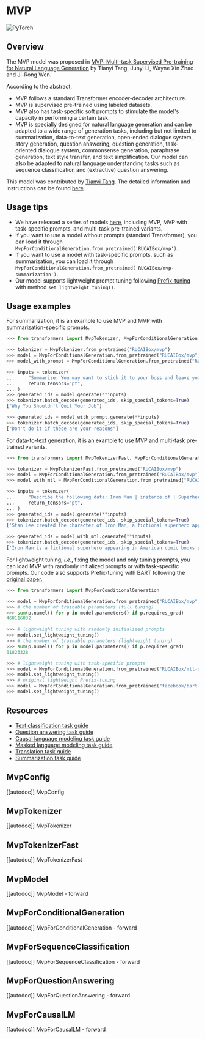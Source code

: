 <!--Copyright 2022 The HuggingFace Team. All rights reserved.

Licensed under the Apache License, Version 2.0 (the "License"); you may not use this file except in compliance with
the License. You may obtain a copy of the License at

http://www.apache.org/licenses/LICENSE-2.0

Unless required by applicable law or agreed to in writing, software distributed under the License is distributed on
an "AS IS" BASIS, WITHOUT WARRANTIES OR CONDITIONS OF ANY KIND, either express or implied. See the License for the
specific language governing permissions and limitations under the License.

⚠️ Note that this file is in Markdown but contain specific syntax for our doc-builder (similar to MDX) that may not be
rendered properly in your Markdown viewer.

-->

# MVP

<div class="flex flex-wrap space-x-1">
<img alt="PyTorch" src="https://img.shields.io/badge/PyTorch-DE3412?style=flat&logo=pytorch&logoColor=white">
</div>

## Overview

The MVP model was proposed in [MVP: Multi-task Supervised Pre-training for Natural Language Generation](https://huggingface.co/papers/2206.12131) by Tianyi Tang, Junyi Li, Wayne Xin Zhao and Ji-Rong Wen.


According to the abstract,

- MVP follows a standard Transformer encoder-decoder architecture.
- MVP is supervised pre-trained using labeled datasets.
- MVP also has task-specific soft prompts to stimulate the model's capacity in performing a certain task.
- MVP is specially designed for natural language generation and can be adapted to a wide range of generation tasks, including but not limited to summarization, data-to-text generation, open-ended dialogue system, story generation, question answering, question generation, task-oriented dialogue system, commonsense generation, paraphrase generation, text style transfer, and text simplification. Our model can also be adapted to natural language understanding tasks such as sequence classification and (extractive) question answering.

This model was contributed by [Tianyi Tang](https://huggingface.co/StevenTang). The detailed information and instructions can be found [here](https://github.com/RUCAIBox/MVP).

## Usage tips

- We have released a series of models [here](https://huggingface.co/models?filter=mvp), including MVP, MVP with task-specific prompts, and multi-task pre-trained variants.
- If you want to use a model without prompts (standard Transformer), you can load it through `MvpForConditionalGeneration.from_pretrained('RUCAIBox/mvp')`.
- If you want to use a model with task-specific prompts, such as summarization, you can load it through `MvpForConditionalGeneration.from_pretrained('RUCAIBox/mvp-summarization')`.
- Our model supports lightweight prompt tuning following [Prefix-tuning](https://huggingface.co/papers/2101.00190) with method `set_lightweight_tuning()`.

## Usage examples

For summarization, it is an example to use MVP and MVP with summarization-specific prompts.

```python
>>> from transformers import MvpTokenizer, MvpForConditionalGeneration

>>> tokenizer = MvpTokenizer.from_pretrained("RUCAIBox/mvp")
>>> model = MvpForConditionalGeneration.from_pretrained("RUCAIBox/mvp")
>>> model_with_prompt = MvpForConditionalGeneration.from_pretrained("RUCAIBox/mvp-summarization")

>>> inputs = tokenizer(
...     "Summarize: You may want to stick it to your boss and leave your job, but don't do it if these are your reasons.",
...     return_tensors="pt",
... )
>>> generated_ids = model.generate(**inputs)
>>> tokenizer.batch_decode(generated_ids, skip_special_tokens=True)
["Why You Shouldn't Quit Your Job"]

>>> generated_ids = model_with_prompt.generate(**inputs)
>>> tokenizer.batch_decode(generated_ids, skip_special_tokens=True)
["Don't do it if these are your reasons"]
```

For data-to-text generation, it is an example to use MVP and multi-task pre-trained variants.
```python
>>> from transformers import MvpTokenizerFast, MvpForConditionalGeneration

>>> tokenizer = MvpTokenizerFast.from_pretrained("RUCAIBox/mvp")
>>> model = MvpForConditionalGeneration.from_pretrained("RUCAIBox/mvp")
>>> model_with_mtl = MvpForConditionalGeneration.from_pretrained("RUCAIBox/mtl-data-to-text")

>>> inputs = tokenizer(
...     "Describe the following data: Iron Man | instance of | Superhero [SEP] Stan Lee | creator | Iron Man",
...     return_tensors="pt",
... )
>>> generated_ids = model.generate(**inputs)
>>> tokenizer.batch_decode(generated_ids, skip_special_tokens=True)
['Stan Lee created the character of Iron Man, a fictional superhero appearing in American comic']

>>> generated_ids = model_with_mtl.generate(**inputs)
>>> tokenizer.batch_decode(generated_ids, skip_special_tokens=True)
['Iron Man is a fictional superhero appearing in American comic books published by Marvel Comics.']
```

For lightweight tuning, *i.e.*, fixing the model and only tuning prompts, you can load MVP with randomly initialized prompts or with task-specific prompts. Our code also supports Prefix-tuning with BART following the [original paper](https://huggingface.co/papers/2101.00190).

```python
>>> from transformers import MvpForConditionalGeneration

>>> model = MvpForConditionalGeneration.from_pretrained("RUCAIBox/mvp", use_prompt=True)
>>> # the number of trainable parameters (full tuning)
>>> sum(p.numel() for p in model.parameters() if p.requires_grad)
468116832

>>> # lightweight tuning with randomly initialized prompts
>>> model.set_lightweight_tuning()
>>> # the number of trainable parameters (lightweight tuning)
>>> sum(p.numel() for p in model.parameters() if p.requires_grad)
61823328

>>> # lightweight tuning with task-specific prompts
>>> model = MvpForConditionalGeneration.from_pretrained("RUCAIBox/mtl-data-to-text")
>>> model.set_lightweight_tuning()
>>> # original lightweight Prefix-tuning
>>> model = MvpForConditionalGeneration.from_pretrained("facebook/bart-large", use_prompt=True)
>>> model.set_lightweight_tuning()
```

## Resources

- [Text classification task guide](../tasks/sequence_classification)
- [Question answering task guide](../tasks/question_answering)
- [Causal language modeling task guide](../tasks/language_modeling)
- [Masked language modeling task guide](../tasks/masked_language_modeling)
- [Translation task guide](../tasks/translation)
- [Summarization task guide](../tasks/summarization)

## MvpConfig

[[autodoc]] MvpConfig

## MvpTokenizer

[[autodoc]] MvpTokenizer

## MvpTokenizerFast

[[autodoc]] MvpTokenizerFast

## MvpModel

[[autodoc]] MvpModel
    - forward

## MvpForConditionalGeneration

[[autodoc]] MvpForConditionalGeneration
    - forward

## MvpForSequenceClassification

[[autodoc]] MvpForSequenceClassification
    - forward

## MvpForQuestionAnswering

[[autodoc]] MvpForQuestionAnswering
    - forward

## MvpForCausalLM

[[autodoc]] MvpForCausalLM
    - forward
